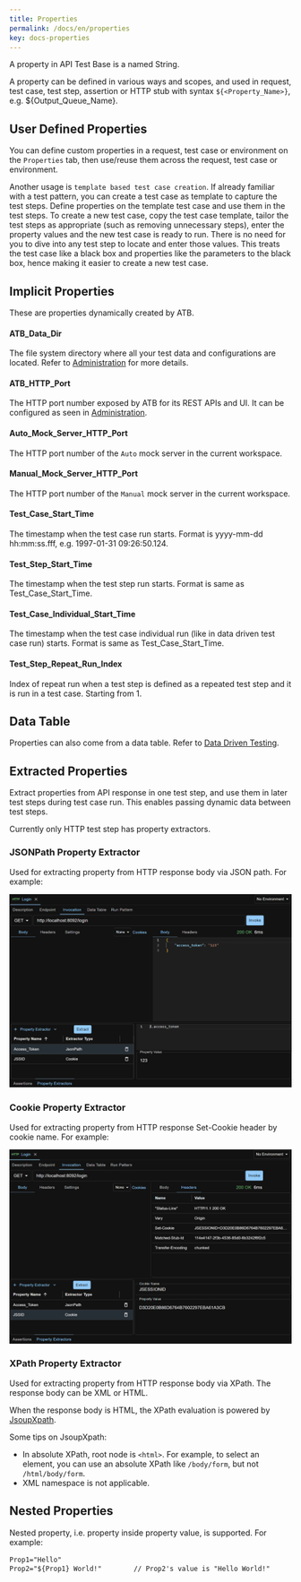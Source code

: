 ```yaml
---
title: Properties
permalink: /docs/en/properties
key: docs-properties
---
```

A property in API Test Base is a named String.

A property can be defined in various ways and scopes, and used in request, test case, test step, assertion or HTTP stub with syntax `${<Property_Name>}`, e.g. ${Output_Queue_Name}.

## User Defined Properties
You can define custom properties in a request, test case or environment on the `Properties` tab, then use/reuse them across the request, test case or environment.

Another usage is `template based test case creation`. If already familiar with a test pattern, you can create a test case as template to capture the test steps. Define properties on the template test case and use them in the test steps. To create a new test case, copy the test case template, tailor the test steps as appropriate (such as removing unnecessary steps), enter the property values and the new test case is ready to run. There is no need for you to dive into any test step to locate and enter those values. This treats the test case like a black box and properties like the parameters to the black box, hence making it easier to create a new test case.

## Implicit Properties
These are properties dynamically created by ATB.

#### ATB_Data_Dir
The file system directory where all your test data and configurations are located. Refer to [Administration](/docs/en/administration) for more details.

#### ATB_HTTP_Port
The HTTP port number exposed by ATB for its REST APIs and UI. It can be configured as seen in [Administration](/docs/en/administration).

#### Auto_Mock_Server_HTTP_Port
The HTTP port number of the `Auto` mock server in the current workspace.

#### Manual_Mock_Server_HTTP_Port
The HTTP port number of the `Manual` mock server in the current workspace.

#### Test_Case_Start_Time
The timestamp when the test case run starts. Format is yyyy-mm-dd hh:mm:ss.fff, e.g. 1997-01-31 09:26:50.124.

#### Test_Step_Start_Time
The timestamp when the test step run starts. Format is same as Test_Case_Start_Time.

#### Test_Case_Individual_Start_Time
The timestamp when the test case individual run (like in data driven test case run) starts. Format is same as Test_Case_Start_Time.

#### Test_Step_Repeat_Run_Index
Index of repeat run when a test step is defined as a repeated test step and it is run in a test case. Starting from 1.

## Data Table
Properties can also come from a data table. Refer to [Data Driven Testing](/docs/en/data-driven-testing).

## Extracted Properties
Extract properties from API response in one test step, and use them in later test steps during test case run. This enables passing dynamic data between test steps.

Currently only HTTP test step has property extractors.

### JSONPath Property Extractor
Used for extracting property from HTTP response body via JSON path. For example:

![JSONPath Property Extractor](../../screenshots/properties/jsonpath-property-extractor.png)

### Cookie Property Extractor
Used for extracting property from HTTP response Set-Cookie header by cookie name. For example:

![Cookie Property Extractor](../../screenshots/properties/cookie-property-extractor.png)

### XPath Property Extractor
Used for extracting property from HTTP response body via XPath. The response body can be XML or HTML.

When the response body is HTML, the XPath evaluation is powered by [JsoupXpath](https://github.com/zhegexiaohuozi/JsoupXpath).

Some tips on JsoupXpath:
- In absolute XPath, root node is `<html>`. For example, to select an element, you can use an absolute XPath like `/body/form`, but not `/html/body/form`.
- XML namespace is not applicable.

## Nested Properties
Nested property, i.e. property inside property value, is supported. For example:
```
Prop1="Hello"
Prop2="${Prop1} World!"        // Prop2's value is "Hello World!"
```